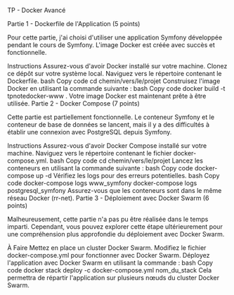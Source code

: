 TP - Docker Avancé

Partie 1 - Dockerfile de l'Application (5 points)

Pour cette partie, j'ai choisi d'utiliser une application Symfony développée pendant le cours de Symfony. L'image Docker est créée avec succès et fonctionnelle.

Instructions
Assurez-vous d'avoir Docker installé sur votre machine.
Clonez ce dépôt sur votre système local.
Naviguez vers le répertoire contenant le Dockerfile.
bash
Copy code
cd chemin/vers/le/projet
Construisez l'image Docker en utilisant la commande suivante :
bash
Copy code
docker build -t tpnotedocker-www .
Votre image Docker est maintenant prête à être utilisée.
Partie 2 - Docker Compose (7 points)

Cette partie est partiellement fonctionnelle. Le conteneur Symfony et le conteneur de base de données se lancent, mais il y a des difficultés à établir une connexion avec PostgreSQL depuis Symfony.

Instructions
Assurez-vous d'avoir Docker Compose installé sur votre machine.
Naviguez vers le répertoire contenant le fichier docker-compose.yml.
bash
Copy code
cd chemin/vers/le/projet
Lancez les conteneurs en utilisant la commande suivante :
bash
Copy code
docker-compose up -d
Vérifiez les logs pour des erreurs potentielles.
bash
Copy code
docker-compose logs www_symfony
docker-compose logs postgresql_symfony
Assurez-vous que les conteneurs sont dans le même réseau Docker (rr-net).
Partie 3 - Déploiement avec Docker Swarm (6 points)

Malheureusement, cette partie n'a pas pu être réalisée dans le temps imparti. Cependant, vous pouvez explorer cette étape ultérieurement pour une compréhension plus approfondie du déploiement avec Docker Swarm.

À Faire
Mettez en place un cluster Docker Swarm.
Modifiez le fichier docker-compose.yml pour fonctionner avec Docker Swarm.
Déployez l'application avec Docker Swarm en utilisant la commande :
bash
Copy code
docker stack deploy -c docker-compose.yml nom_du_stack
Cela permettra de répartir l'application sur plusieurs nœuds du cluster Docker Swarm.
